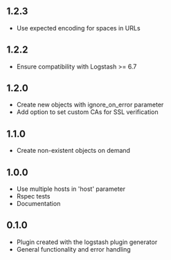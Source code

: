 ## 1.2.3
  - Use expected encoding for spaces in URLs

## 1.2.2
  - Ensure compatibility with Logstash >= 6.7

## 1.2.0
  - Create new objects with ignore_on_error parameter
  - Add option to set custom CAs for SSL verification

## 1.1.0
  - Create non-existent objects on demand 

## 1.0.0
  - Use multiple hosts in 'host' parameter
  - Rspec tests
  - Documentation

## 0.1.0
  - Plugin created with the logstash plugin generator
  - General functionality and error handling
